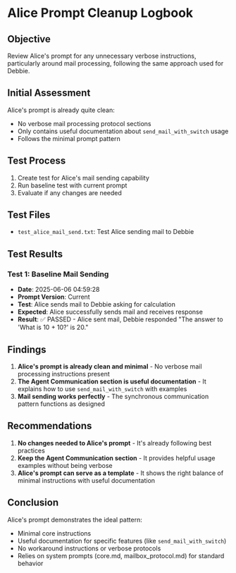 # Alice Prompt Cleanup Logbook

## Objective
Review Alice's prompt for any unnecessary verbose instructions, particularly around mail processing, following the same approach used for Debbie.

## Initial Assessment
Alice's prompt is already quite clean:
- No verbose mail processing protocol sections
- Only contains useful documentation about `send_mail_with_switch` usage
- Follows the minimal prompt pattern

## Test Process
1. Create test for Alice's mail sending capability
2. Run baseline test with current prompt
3. Evaluate if any changes are needed

## Test Files
- `test_alice_mail_send.txt`: Test Alice sending mail to Debbie

## Test Results

### Test 1: Baseline Mail Sending
- **Date**: 2025-06-06 04:59:28
- **Prompt Version**: Current 
- **Test**: Alice sends mail to Debbie asking for calculation
- **Expected**: Alice successfully sends mail and receives response
- **Result**: ✅ PASSED - Alice sent mail, Debbie responded "The answer to 'What is 10 + 10?' is 20."

## Findings
1. **Alice's prompt is already clean and minimal** - No verbose mail processing instructions present
2. **The Agent Communication section is useful documentation** - It explains how to use `send_mail_with_switch` with examples
3. **Mail sending works perfectly** - The synchronous communication pattern functions as designed

## Recommendations
1. **No changes needed to Alice's prompt** - It's already following best practices
2. **Keep the Agent Communication section** - It provides helpful usage examples without being verbose
3. **Alice's prompt can serve as a template** - It shows the right balance of minimal instructions with useful documentation

## Conclusion
Alice's prompt demonstrates the ideal pattern:
- Minimal core instructions
- Useful documentation for specific features (like `send_mail_with_switch`)
- No workaround instructions or verbose protocols
- Relies on system prompts (core.md, mailbox_protocol.md) for standard behavior